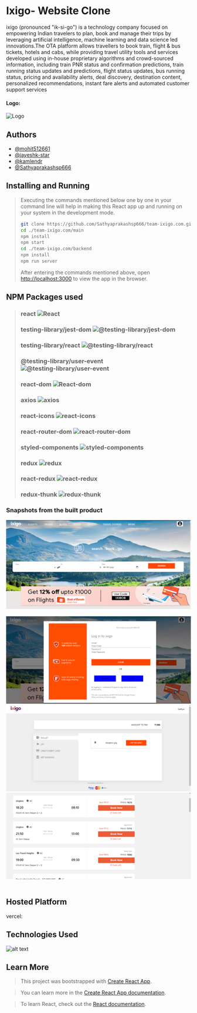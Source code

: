 # Ixigo- Website Clone

ixigo (pronounced "ik-si-go") is a technology company focused on empowering Indian travelers to plan, book and manage their trips by leveraging artificial intelligence, machine learning and data science led innovations.The OTA platform allows travellers to book train, flight & bus tickets, hotels and cabs, while providing travel utility tools and services developed using in-house proprietary algorithms and crowd-sourced information, including train PNR status and confirmation predictions, train running status updates and predictions, flight status updates, bus running status, pricing and availability alerts, deal discovery, destination content, personalized recommendations, instant fare alerts and automated customer support services

#### Logo: 
![](https://upload.wikimedia.org/wikipedia/commons/a/af/Ixigo_logo.png "Logo")

## Authors


- [@mohit512661](https://github.com/mohit512661)
- [@jayeshk-star](https://github.com/jayeshk-star)
- [@kamlendr](https://github.com/kamlendr)
- [@Sathyaprakashsp666](https://github.com/Sathyaprakashsp666)


## Installing and Running
> Executing the commands mentioned below one by one in your command line will help in making this React app up and running on your system in the development mode.
> 
> ```bash
> git clone https://github.com/Sathyaprakashsp666/team-ixigo.com.git
> cd ./team-ixigo.com/main
> npm install
> npm start
> cd ./team-ixigo.com/backend
> npm install
> npm run server
> ```
> After entering the commands mentioned above, open [http://localhost:3000](http://localhost:3000) to view the app in the browser.

## NPM Packages used 
> ### react ![React](https://img.shields.io/npm/v/react.svg)
> ### testing-library/jest-dom ![@testing-library/jest-dom](https://img.shields.io/npm/v/@testing-library/jest-dom.svg)
> ### testing-library/react ![@testing-library/react](https://img.shields.io/npm/v/@testing-library/react.svg)
> ### @testing-library/user-event ![@testing-library/user-event](https://img.shields.io/npm/v/@testing-library/user-event.svg)
> ### react-dom ![React-dom](https://img.shields.io/npm/v/react-dom.svg)
> ### axios ![axios](https://img.shields.io/npm/v/axios.svg)
> ### react-icons ![react-icons](https://img.shields.io/npm/v/react-icons.svg)
> ### react-router-dom ![react-router-dom](https://img.shields.io/npm/v/react-router-dom.svg)
> ### styled-components ![styled-components](https://img.shields.io/npm/v/styled-components.svg)
> ### redux ![redux](https://img.shields.io/npm/v/redux.svg)
> ### react-redux ![react-redux](https://img.shields.io/npm/v/react-redux.svg)
> ### redux-thunk ![redux-thunk](https://img.shields.io/npm/v/redux-thunk.svg)

### Snapshots from the built product


![landing page](https://github.com/Sathyaprakashsp666/team-ixigo.com/blob/main/ixigo_landing_page.png)
<br/><br/>
![login](https://github.com/Sathyaprakashsp666/team-ixigo.com/blob/main/ixigo__login.png)
![payment](https://github.com/Sathyaprakashsp666/team-ixigo.com/blob/main/ixigo__payment.png)
![landing](https://github.com/Sathyaprakashsp666/team-ixigo.com/blob/main/ixigo__buses.png)
<br/><br/>



## Hosted Platform 

vercel: 

## Technologies Used

![alt text](https://fiverr-res.cloudinary.com/images/t_main1,q_auto,f_auto,q_auto,f_auto/gigs/185188120/original/b084c38d746e1cc36e133e7557c06c4e47a45198/create-responsive-websites-using-html-css-javascript-react.jpeg "Logo Title Text 1")

## Learn More

> This project was bootstrapped with [Create React App](https://github.com/facebook/create-react-app).

> You can learn more in the [Create React App documentation](https://facebook.github.io/create-react-app/docs/getting-started).

> To learn React, check out the [React documentation](https://reactjs.org/).
